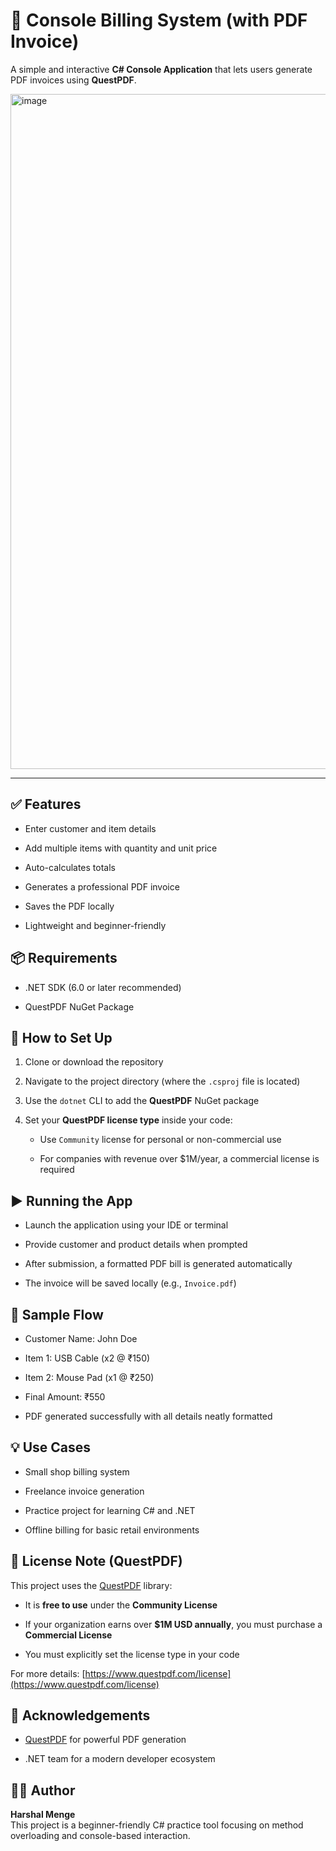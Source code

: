 
# 🧾 Console Billing System (with PDF Invoice)

A simple and interactive **C# Console Application** that lets users generate PDF invoices using **QuestPDF**.

<img width="1920" height="1080" alt="image" src="https://github.com/user-attachments/assets/e869e2b1-a512-45d7-a825-970959eabdae" />


----------

## ✅ Features

-   Enter customer and item details
    
-   Add multiple items with quantity and unit price
    
-   Auto-calculates totals
    
-   Generates a professional PDF invoice
    
-   Saves the PDF locally
    
-   Lightweight and beginner-friendly
    



## 📦 Requirements

-   .NET SDK (6.0 or later recommended)
    
-   QuestPDF NuGet Package
    



## 🔧 How to Set Up

1.  Clone or download the repository
    
2.  Navigate to the project directory (where the `.csproj` file is located)
    
3.  Use the `dotnet` CLI to add the **QuestPDF** NuGet package
    
4.  Set your **QuestPDF license type** inside your code:
    
    -   Use `Community` license for personal or non-commercial use
        
    -   For companies with revenue over $1M/year, a commercial license is required
        



## ▶️ Running the App

-   Launch the application using your IDE or terminal
    
-   Provide customer and product details when prompted
    
-   After submission, a formatted PDF bill is generated automatically
    
-   The invoice will be saved locally (e.g., `Invoice.pdf`)
    



## 📄 Sample Flow

-   Customer Name: John Doe
    
-   Item 1: USB Cable (x2 @ ₹150)
    
-   Item 2: Mouse Pad (x1 @ ₹250)
    
-   Final Amount: ₹550
    
-   PDF generated successfully with all details neatly formatted
    



## 💡 Use Cases

-   Small shop billing system
    
-   Freelance invoice generation
    
-   Practice project for learning C# and .NET
    
-   Offline billing for basic retail environments
    



## 📘 License Note (QuestPDF)

This project uses the [QuestPDF](https://www.questpdf.com) library:

-   It is **free to use** under the **Community License**
    
-   If your organization earns over **$1M USD annually**, you must purchase a **Commercial License**
    
-   You must explicitly set the license type in your code
    

For more details: [https://www.questpdf.com/license](https://www.questpdf.com/license)



## 🙌 Acknowledgements

-   [QuestPDF](https://github.com/QuestPDF/QuestPDF) for powerful PDF generation
    
-   .NET team for a modern developer ecosystem


## 🙋‍♂️ Author

**Harshal Menge**  
This project is a beginner-friendly C# practice tool focusing on method overloading and console-based interaction.
